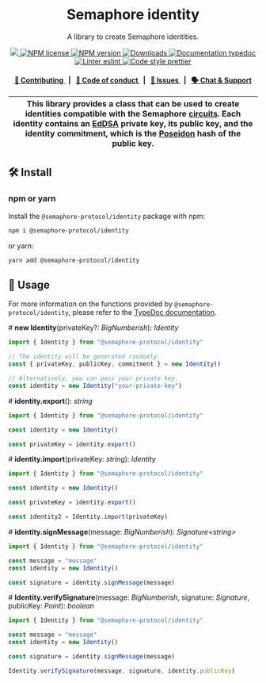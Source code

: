 <p align="center">
    <h1 align="center">
        Semaphore identity
    </h1>
    <p align="center">A library to create Semaphore identities.</p>
</p>

<p align="center">
    <a href="https://github.com/semaphore-protocol">
        <img src="https://img.shields.io/badge/project-Semaphore-blue.svg?style=flat-square">
    </a>
    <a href="https://github.com/semaphore-protocol/semaphore/blob/main/LICENSE">
        <img alt="NPM license" src="https://img.shields.io/npm/l/%40semaphore-protocol%2Fidentity?style=flat-square">
    </a>
    <a href="https://www.npmjs.com/package/@semaphore-protocol/identity">
        <img alt="NPM version" src="https://img.shields.io/npm/v/@semaphore-protocol/identity?style=flat-square" />
    </a>
    <a href="https://npmjs.org/package/@semaphore-protocol/identity">
        <img alt="Downloads" src="https://img.shields.io/npm/dm/@semaphore-protocol/identity.svg?style=flat-square" />
    </a>
    <a href="https://js.semaphore.pse.dev/modules/_semaphore_protocol_identity">
        <img alt="Documentation typedoc" src="https://img.shields.io/badge/docs-typedoc-744C7C?style=flat-square">
    </a>
    <a href="https://eslint.org/">
        <img alt="Linter eslint" src="https://img.shields.io/badge/linter-eslint-8080f2?style=flat-square&logo=eslint" />
    </a>
    <a href="https://prettier.io/">
        <img alt="Code style prettier" src="https://img.shields.io/badge/code%20style-prettier-f8bc45?style=flat-square&logo=prettier" />
    </a>
</p>

<div align="center">
    <h4>
        <a href="https://github.com/semaphore-protocol/semaphore/blob/main/CONTRIBUTING.md">
            👥 Contributing
        </a>
        <span>&nbsp;&nbsp;|&nbsp;&nbsp;</span>
        <a href="https://github.com/semaphore-protocol/semaphore/blob/main/CODE_OF_CONDUCT.md">
            🤝 Code of conduct
        </a>
        <span>&nbsp;&nbsp;|&nbsp;&nbsp;</span>
        <a href="https://github.com/semaphore-protocol/semaphore/contribute">
            🔎 Issues
        </a>
        <span>&nbsp;&nbsp;|&nbsp;&nbsp;</span>
        <a href="https://semaphore.pse.dev/discord">
            🗣️ Chat &amp; Support
        </a>
    </h4>
</div>

| This library provides a class that can be used to create identities compatible with the Semaphore [circuits](https://github.com/semaphore-protocol/semaphore/tree/main/circuits). Each identity contains an [EdDSA](https://www.rfc-editor.org/rfc/rfc8032) private key, its public key, and the identity commitment, which is the [Poseidon](https://eprint.iacr.org/2019/458.pdf) hash of the public key. |
| ----------------------------------------------------------------------------------------------------------------------------------------------------------------------------------------------------------------------------------------------------------------------------------------------------------------------------------------------------------------------------------------------------------- |

## 🛠 Install

### npm or yarn

Install the `@semaphore-protocol/identity` package with npm:

```bash
npm i @semaphore-protocol/identity
```

or yarn:

```bash
yarn add @semaphore-protocol/identity
```

## 📜 Usage

For more information on the functions provided by `@semaphore-protocol/identity`, please refer to the [TypeDoc documentation](https://js.semaphore.pse.dev/modules/_semaphore_protocol_identity).

\# **new Identity**(privateKey?: _BigNumberish_): _Identity_

```typescript
import { Identity } from "@semaphore-protocol/identity"

// The identity will be generated randomly.
const { privateKey, publicKey, commitment } = new Identity()

// Alternatively, you can pass your private key.
const identity = new Identity("your-private-key")
```

\# **identity.export**(): _string_

```typescript
import { Identity } from "@semaphore-protocol/identity"

const identity = new Identity()

const privateKey = identity.export()
```

\# **identity.import**(privateKey: _string_): _Identity_

```typescript
import { Identity } from "@semaphore-protocol/identity"

const identity = new Identity()

const privateKey = identity.export()

const identity2 = Identity.import(privateKey)
```

\# **identity.signMessage**(message: _BigNumberish_): _Signature\<string>_

```typescript
import { Identity } from "@semaphore-protocol/identity"

const message = "message"
const identity = new Identity()

const signature = identity.signMessage(message)
```

\# **Identity.verifySignature**(message: _BigNumberish_, signature: _Signature_, publicKey: _Point_): _boolean_

```typescript
import { Identity } from "@semaphore-protocol/identity"

const message = "message"
const identity = new Identity()

const signature = identity.signMessage(message)

Identity.verifySignature(message, signature, identity.publicKey)
```
